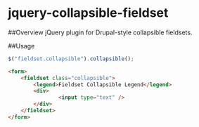 jquery-collapsible-fieldset
===========================

##Overview
jQuery plugin for Drupal-style collapsible fieldsets.

##Usage

````javascript
$("fieldset.collapsible").collapsible();
````

````html
<form>
	<fieldset class="collapsible">
		<legend>Fieldset Collapsible Legend</legend>
		<div>
        		<input type="text" />
		</div>
	</fieldset>
</form>
````
